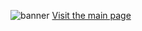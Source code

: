 ![banner](https://github.com/user-attachments/assets/dc0b68a4-3d19-4264-808b-7467c5776c09)
[Visit the main page]([url](https://makehealthlatam.com/))
